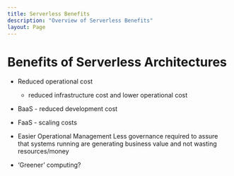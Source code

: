 ```yaml
---
title: Serverless Benefits
description: "Overview of Serverless Benefits"
layout: Page
---
```


# Benefits of Serverless Architectures
- Reduced operational cost
  - reduced infrastructure cost and lower operational cost
- BaaS - reduced development cost
- FaaS - scaling costs
- Easier Operational Management
Less governance required to assure that systems running are generating business value and not wasting resources/money

- ‘Greener’ computing?
